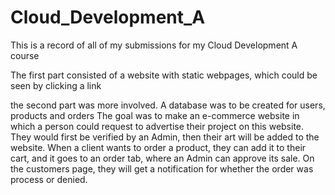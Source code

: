 # Cloud_Development_A
This is a record of all of my submissions for my Cloud Development A course

The first part consisted of a website with static webpages, which could be seen by clicking a link

the second part was more involved. A database was to be created for users, products and orders
The goal was to make an e-commerce website in which a person could request to advertise their project on this website. They would first be verified by an Admin, then their art will be added to the website.
When a client wants to order a product, they can add it to their cart, and it goes to an order tab, where an Admin can approve its sale. On the customers page, they will get a notification for whether the
order was process or denied.

